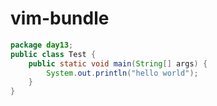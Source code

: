 vim-bundle
==========
```java
package day13;
public class Test {
    public static void main(String[] args) {
        System.out.println("hello world");
    }
}
```
